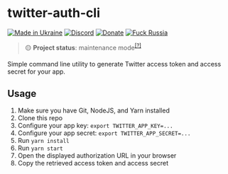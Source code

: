 # twitter-auth-cli

[![Made in Ukraine](https://img.shields.io/badge/made_in-ukraine-ffd700.svg?labelColor=0057b7)](https://vshymanskyy.github.io/StandWithUkraine)
[![Discord](https://img.shields.io/discord/869237470565392384?label=discord)](https://discord.gg/2SUWKFnHSm)
[![Donate](https://img.shields.io/badge/donate-$$$-8a2be2.svg)](https://tyrrrz.me/donate)
[![Fuck Russia](https://img.shields.io/badge/fuck-russia-e4181c.svg?labelColor=000000)](https://twitter.com/tyrrrz/status/1495972128977571848)

> 🟡 **Project status**: maintenance mode<sup>[[?]](https://github.com/Tyrrrz/.github/blob/master/docs/project-status.md)</sup>

Simple command line utility to generate Twitter access token and access secret for your app.

## Usage

1. Make sure you have Git, NodeJS, and Yarn installed
2. Clone this repo
3. Configure your app key: `export TWITTER_APP_KEY=...`
4. Configure your app secret: `export TWITTER_APP_SECRET=...`
5. Run `yarn install`
6. Run `yarn start`
7. Open the displayed authorization URL in your browser
8. Copy the retrieved access token and access secret
